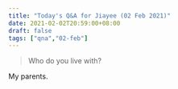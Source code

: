 ```yaml
---
title: "Today's Q&A for Jiayee (02 Feb 2021)"
date: 2021-02-02T20:59:00+08:00
draft: false
tags: ["qna","02-feb"]
---
```

> Who do you live with?

My parents.

